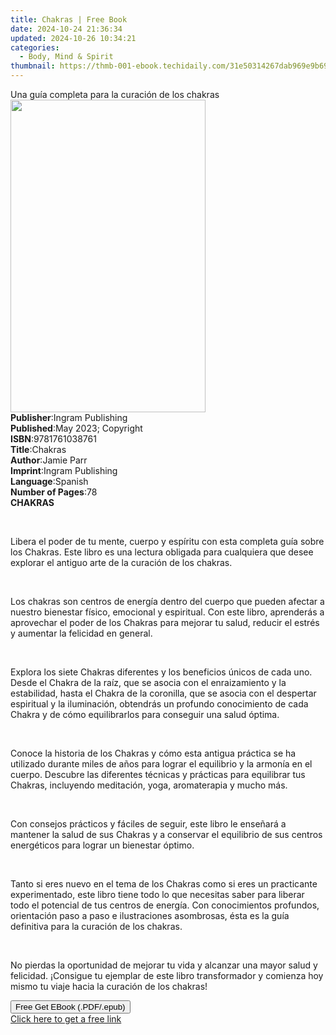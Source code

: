 ```yaml
---
title: Chakras | Free Book
date: 2024-10-24 21:36:34
updated: 2024-10-26 10:34:21
categories:
  - Body, Mind & Spirit
thumbnail: https://thmb-001-ebook.techidaily.com/31e50314267dab969e9b69ad90afe72ca936fd9f59fe531da92668016c645611.jpg
---
```

<main id="book-container">
  <div class="flex flex-col">
    <div class="book-brief flex-1 py-6 px-4 sm:p-6 md:py-10 md:px-8">
      <!-- brief-->
      <div class="book-brief-main">
        Una guía completa para la curación de los chakras
      </div>
    </div>
    <div
      class="book-meta-info flex-1 grid gap-4 col-start-1 col-end-3 row-start-1 sm:mb-6 sm:grid-cols-4 lg:gap-6 lg:col-start-2 lg:row-end-6 lg:row-span-6 lg:mb-0"
    >
      <div
        class="book-meta-info-left place-content-center mt-4 p-4 text-sm leading-6 col-start-2 col-span-2 dark:text-slate-400"
      >
        <img
          class="w-full h-500 object-cover rounded-lg sm:h-255 sm:col-span-2 lg:col-span-full"
          src="https://img-001-ebook.techidaily.com/a91379208d1a6aadd2890cdc2bcac343a47d0dd1d09bd551c344e414ae0cdf8e.jpg"
          alt=""
          width="312"
          height="500"
        />
      </div>
      <div
        class="book-meta-info-right mt-2 col-start-1 row-start-2 col-span-3 self-center"
      >
        <!-- meta data  -->
        <div class="flex flex-col px-4 md:px-8">
          <div class="flex-1">
            <strong>Publisher</strong>:<span class="px-2"
              >Ingram Publishing</span
            >
          </div>
          <div class="flex-1">
            <strong>Published</strong>:<span class="px-2"
              >May 2023; Copyright</span
            >
          </div>
          <div class="flex-1">
            <strong>ISBN</strong>:<span class="px-2">9781761038761</span>
          </div>
          <div class="flex-1">
            <strong>Title</strong>:<span class="px-2">Chakras</span>
          </div>
          <div class="flex-1">
            <strong>Author</strong>:<span class="px-2">Jamie Parr</span>
          </div>
          <div class="flex-1">
            <strong>Imprint</strong>:<span class="px-2">Ingram Publishing</span>
          </div>
          <div class="flex-1">
            <strong>Language</strong>:<span class="px-2">Spanish</span>
          </div>
          <div class="flex-1">
            <strong>Number of Pages</strong>:<span class="px-2">78</span>
          </div>
        </div>
      </div>
    </div>
    <div class="book-description flex-1 py-6 px-4 sm:p-6 md:py-10 md:px-8">
      <div class="book-description-main">
        <div accordion-content="" id="description">
          <strong>CHAKRAS</strong>
          <p><br /></p>
          <p>
            Libera el poder de tu mente, cuerpo y espíritu con esta completa
            guía sobre los Chakras. Este libro es una lectura obligada para
            cualquiera que desee explorar el antiguo arte de la curación de los
            chakras.
          </p>
          <p>&nbsp;</p>
          <p>
            Los chakras son centros de energía dentro del cuerpo que pueden
            afectar a nuestro bienestar físico, emocional y espiritual. Con este
            libro, aprenderás a aprovechar el poder de los Chakras para mejorar
            tu salud, reducir el estrés y aumentar la felicidad en general.
          </p>
          <p>&nbsp;</p>
          <p>
            Explora los siete Chakras diferentes y los beneficios únicos de cada
            uno. Desde el Chakra de la raíz, que se asocia con el enraizamiento
            y la estabilidad, hasta el Chakra de la coronilla, que se asocia con
            el despertar espiritual y la iluminación, obtendrás un profundo
            conocimiento de cada Chakra y de cómo equilibrarlos para conseguir
            una salud óptima.
          </p>
          <p>&nbsp;</p>
          <p>
            Conoce la historia de los Chakras y cómo esta antigua práctica se ha
            utilizado durante miles de años para lograr el equilibrio y la
            armonía en el cuerpo. Descubre las diferentes técnicas y prácticas
            para equilibrar tus Chakras, incluyendo meditación, yoga,
            aromaterapia y mucho más.
          </p>
          <p>&nbsp;</p>
          <p>
            Con consejos prácticos y fáciles de seguir, este libro le enseñará a
            mantener la salud de sus Chakras y a conservar el equilibrio de sus
            centros energéticos para lograr un bienestar óptimo.
          </p>
          <p>&nbsp;</p>
          <p>
            Tanto si eres nuevo en el tema de los Chakras como si eres un
            practicante experimentado, este libro tiene todo lo que necesitas
            saber para liberar todo el potencial de tus centros de energía. Con
            conocimientos profundos, orientación paso a paso e ilustraciones
            asombrosas, ésta es la guía definitiva para la curación de los
            chakras.
          </p>
          <p>&nbsp;</p>
          <p>
            No pierdas la oportunidad de mejorar tu vida y alcanzar una mayor
            salud y felicidad. ¡Consigue tu ejemplar de este libro transformador
            y comienza hoy mismo tu viaje hacia la curación de los chakras!
          </p>
        </div>
        <div class="accordion-fader"></div>
      </div>
    </div>
    <div class="book-excerpts flex-1 py-6 px-4 sm:p-6 md:py-10 md:px-8"></div>
    <div
      class="book-about-author flex-1 py-6 px-4 sm:p-6 md:py-10 md:px-8"
    ></div>
    <div class="book-free-get flex-1 py-6 px-4 sm:p-6 md:py-10 md:px-8">
      <button
        id="btn-free-get"
        class="bg-blue-500 hover:bg-blue-700 text-white font-bold py-2 px-4 rounded"
      >
        Free Get EBook (.PDF/.epub)
      </button>
      <div id="countdown-display" class="px-2 text-lg mt-2"></div>
      <a
        id="free-link"
        class="hidden bg-blue-500 hover:bg-blue-700 text-white font-bold py-2 px-4 rounded"
        href="https://www.ebooks.com/en-us/book/210835005/chakras/jamie-parr/"
        target="_blank"
        >Click here to get a free link</a
      >
    </div>
    <script>
      let countdownTime = 0;
      let countdownInterval = null;
      document
        .getElementById('btn-free-get')
        .addEventListener('click', startCountdown);
      function startCountdown() {
        countdownTime = new Date().getTime() + 60000 * 3;
        countdownInterval = setInterval(updateCountdown, 1000);
        document.getElementById('btn-free-get').disabled = true;
        document
          .getElementById('btn-free-get')
          .classList.add('bg-gray-500', 'cursor-not-allowed');
      }
      function updateCountdown() {
        let currentTime = new Date().getTime();
        let timeLeft = countdownTime - currentTime;
        let secondsLeft = Math.floor(timeLeft / 1000);
        document.getElementById('countdown-display').innerHTML =
          `Remaining time: ${secondsLeft} seconds.`;
        if (secondsLeft <= 0) {
          clearInterval(countdownInterval);
          document.getElementById('btn-free-get').classList.add('hidden');
          document.getElementById('free-link').classList.remove('hidden');
          document.getElementById('countdown-display').innerHTML = '';
        }
      }
    </script>
  </div>
</main>
